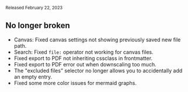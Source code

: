 <small>Released February 22, 2023</small>

## No longer broken

- Canvas: Fixed canvas settings not showing previously saved new file path.
- Search: Fixed `file:` operator not working for canvas files.
- Fixed export to PDF not inheriting cssclass in frontmatter.
- Fixed export to PDF error out when downscaling too much.
- The "excluded files" selector no longer allows you to accidentally add an empty entry.
- Fixed some more color issues for mermaid graphs.

